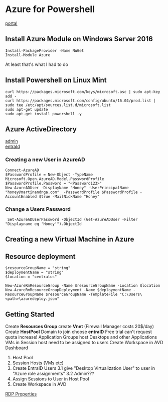 # Azure for Powershell
[portal](https://portal.azure.com)
## Install Azure Module on Windows Server 2016
```
Install-PackageProvider -Name NuGet
Install-Module Azure
```
At least that's what I had to do

## Install Powershell on Linux Mint 
```
curl https://packages.microsoft.com/keys/microsoft.asc | sudo apt-key add -
curl https://packages.microsoft.com/config/ubuntu/16.04/prod.list | sudo tee /etc/apt/sources.list.d/microsoft.list
sudo apt-get update
sudo apt-get install powershell -y
```

## Azure ActiveDirectory
[admin](https://admin.microsoft.com)  
[entraId](https://entra.microsoft.com)  

### Creating a new User in AzureAD
```
Connect-AzureAD
$PasswordProfile = New-Object -TypeName Microsoft.Open.AzureAD.Model.PasswordProfile
$PasswordProfile.Password = "<Password123>"
New-AzureADUser -DisplayName "Honey" -UserPrincipalName "honey@martinandnga.com"  -PasswordProfile $PasswordProfile -AccountEnabled $true -MailNickName "Honey"
```
### Change a Users Password 
```
 Set-AzureADUserPassword -ObjectId (Get-AzureADUser -Filter "Displayname eq 'Honey'").ObjectId
 ```
## Creating a new Virtual Machine in Azure 


## Resource deployment
```
$resourceGroupName = "string"
$deploymentName = "string"
$location = "centralus"

New-AzureRmResourceGroup -Name $resourceGroupName -Location $location
New-AzureRmResourceGroupDeployment -Name $deploymentName -ResourceGroupName $resourceGroupName -TemplateFile "C:\Users\<path>\azuredeploy.json"
```

## Getting Started
Create __Resources Group__
create __Vnet__ (Firewall Manager costs 20$/day)
Create __HostPool__ Domain to join choose __entraID__
Free trial can't request quota increase!
Application Groups host Desktops and other Applications
VMs in Session host need to be assigned to users
Create Workspace in AVD Dashboard
1. Host Pool
2. Session Hosts (VMs etc)
3. Create EntraID Users
    3.1 give "Desktop Virtualization User" to user in "Azure role assignments" 
    3.2 Admin???
4. Assign Sessions to User in Host Pool
5. Create Workspace in AVD

[RDP Properties](https://learn.microsoft.com/en-us/azure/virtual-desktop/customize-rdp-properties?tabs=portal)
